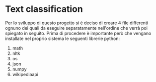 # Text classification

Per lo sviluppo di questo progetto si è deciso di creare 4 file differenti ognuno dei quali da eseguire separatamente nell'ordine che verrà poi spiegato in seguito. 
Prima di procedere è importante però che vengano installate nel proprio sistema le seguenti librerie python:
1. math
2. nltk
3. os
4. json
5. numpy
6. wikipediaapi

